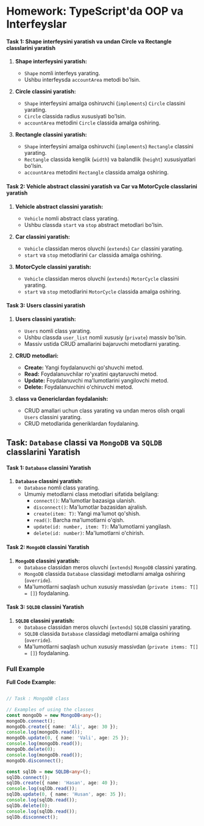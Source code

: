 # Homework: TypeScript'da OOP va Interfeyslar

#### Task 1: Shape interfeysini yaratish va undan Circle va Rectangle classlarini yaratish

1. **Shape interfeysini yaratish:**
   - `Shape` nomli interfeys yarating.
   - Ushbu interfeysda `accountArea` metodi bo'lsin.

2. **Circle classini yaratish:**
   - `Shape` interfeysini amalga oshiruvchi (`implements`) `Circle` classini yarating.
   - `Circle` classida radius xususiyati bo'lsin.
   - `accountArea` metodini `Circle` classida amalga oshiring.

3. **Rectangle classini yaratish:**
   - `Shape` interfeysini amalga oshiruvchi (`implements`) `Rectangle` classini yarating.
   - `Rectangle` classida kenglik (`width`) va balandlik (`height`) xususiyatlari bo'lsin.
   - `accountArea` metodini `Rectangle` classida amalga oshiring.

#### Task 2: Vehicle abstract classini yaratish va Car va MotorCycle classlarini yaratish

1. **Vehicle abstract classini yaratish:**
   - `Vehicle` nomli abstract class yarating.
   - Ushbu classda `start` va `stop` abstract metodlari bo'lsin.

2. **Car classini yaratish:**
   - `Vehicle` classidan meros oluvchi (`extends`) `Car` classini yarating.
   - `start` va `stop` metodlarini `Car` classida amalga oshiring.

3. **MotorCycle classini yaratish:**
   - `Vehicle` classidan meros oluvchi (`extends`) `MotorCycle` classini yarating.
   - `start` va `stop` metodlarini `MotorCycle` classida amalga oshiring.

#### Task 3: Users classini yaratish

1. **Users classini yaratish:**
   - `Users` nomli class yarating.
   - Ushbu classda `user_list` nomli xususiy (`private`) massiv bo'lsin.
   - Massiv ustida CRUD amallarini bajaruvchi metodlarni yarating.

2. **CRUD metodlari:**
   - **Create:** Yangi foydalanuvchi qo'shuvchi metod.
   - **Read:** Foydalanuvchilar ro'yxatini qaytaruvchi metod.
   - **Update:** Foydalanuvchi ma'lumotlarini yangilovchi metod.
   - **Delete:** Foydalanuvchini o'chiruvchi metod.

3. **class va Genericlardan foydalanish:**
   - CRUD amallari uchun class yarating va undan meros olish orqali `Users` classini yarating.
   - CRUD metodlarida generiklardan foydalaning.






## Task: `Database` classi va `MongoDB` va `SQLDB` classlarini Yaratish

#### Task 1: `Database` classini Yaratish

1. **`Database` classini yaratish:**
   - `Database` nomli class yarating.
   - Umumiy metodlarni class metodlari sifatida belgilang:
     - `connect()`: Ma'lumotlar bazasiga ulanish.
     - `disconnect()`: Ma'lumotlar bazasidan ajralish.
     - `create(item: T)`: Yangi ma'lumot qo'shish.
     - `read()`: Barcha ma'lumotlarni o'qish.
     - `update(id: number, item: T)`: Ma'lumotlarni yangilash.
     - `delete(id: number)`: Ma'lumotlarni o'chirish.


#### Task 2: `MongoDB` classini Yaratish

1. **`MongoDB` classini yaratish:**
   - `Database` classidan meros oluvchi (`extends`) `MongoDB` classini yarating.
   - `MongoDB` classida `Database` classidagi metodlarni amalga oshiring (`override`).
   - Ma'lumotlarni saqlash uchun xususiy massivdan (`private items: T[] = []`) foydalaning.



#### Task 3: `SQLDB` classini Yaratish

1. **`SQLDB` classini yaratish:**
   - `Database` classidan meros oluvchi (`extends`) `SQLDB` classini yarating.
   - `SQLDB` classida `Database` classidagi metodlarni amalga oshiring (`override`).
   - Ma'lumotlarni saqlash uchun xususiy massivdan (`private items: T[] = []`) foydalaning.

### Full  Example

**Full Code Example:**

```typescript

// Task : MongoDB class

// Examples of using the classes
const mongoDb = new MongoDB<any>();
mongoDb.connect();
mongoDb.create({ name: 'Ali', age: 30 });
console.log(mongoDb.read());
mongoDb.update(0, { name: 'Vali', age: 25 });
console.log(mongoDb.read());
mongoDb.delete(0);
console.log(mongoDb.read());
mongoDb.disconnect();

const sqlDb = new SQLDB<any>();
sqlDb.connect();
sqlDb.create({ name: 'Hasan', age: 40 });
console.log(sqlDb.read());
sqlDb.update(0, { name: 'Husan', age: 35 });
console.log(sqlDb.read());
sqlDb.delete(0);
console.log(sqlDb.read());
sqlDb.disconnect();
```

